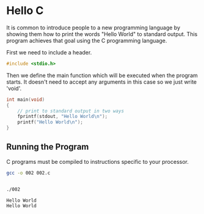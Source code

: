 # Hello C

It is common to introduce people to a new programming language
by showing them how to print the words "Hello World" to standard
output. This program achieves that goal using the C programming
language.

First we need to include a header.

```c
#include <stdio.h>

```

Then we define the main function which will be executed when the
program starts. It doesn't need to accept any arguments in this
case so we just write 'void'.

```c
int main(void)
{
    // print to standard output in two ways
    fprintf(stdout, "Hello World\n");
    printf("Hello World\n");
}

```

Running the Program
-------------------

C programs must be compiled to instructions specific to your processor.

```sh
gcc -o 002 002.c
```
```plaintext
```
```sh
./002
```
```plaintext
Hello World
Hello World
```
